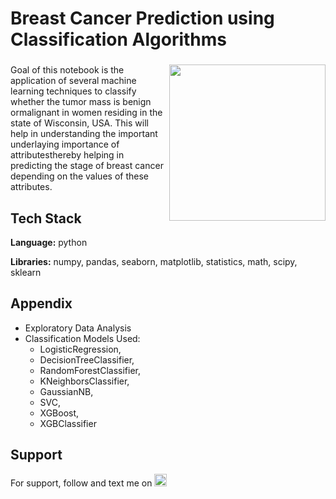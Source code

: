 # Breast Cancer Prediction using Classification Algorithms

###

<img align="right" height="250" src="https://export-download.canva.com/j0g_k/DAFgolj0g_k/447/0/0001-8102369245830990057.png?X-Amz-Algorithm=AWS4-HMAC-SHA256&X-Amz-Credential=AKIAJHKNGJLC2J7OGJ6Q%2F20230614%2Fus-east-1%2Fs3%2Faws4_request&X-Amz-Date=20230614T144642Z&X-Amz-Expires=90805&X-Amz-Signature=1c439c667d88a1b79fcd1344f408c4bc4904651037460a33d7dbeb5dd9abfef9&X-Amz-SignedHeaders=host&response-content-disposition=attachment%3B%20filename%2A%3DUTF-8%27%27Breast%2520Cancer%2520Analysis%2520Banner.png&response-expires=Thu%2C%2015%20Jun%202023%2016%3A00%3A07%20GMT"/>

###

Goal of this notebook is the application of several machine learning techniques to classify whether the tumor mass is benign ormalignant in women residing in the state of Wisconsin, USA. This will help in understanding the important underlaying importance of attributesthereby helping in predicting the stage of breast cancer depending on the values of these attributes.

## Tech Stack

**Language:** python

**Libraries:** numpy, pandas, seaborn, matplotlib, statistics, math, scipy, sklearn

## Appendix

* Exploratory Data Analysis
* Classification Models Used: 
   * LogisticRegression, 
   * DecisionTreeClassifier, 
   * RandomForestClassifier, 
   * KNeighborsClassifier, 
   * GaussianNB, 
   * SVC, 
   * XGBoost, 
   * XGBClassifier

## Support

For support, follow and text me on </a>
    <a href="https://www.linkedin.com/in/tajamulk2/" target="_blank">
    <img src="https://img.shields.io/static/v1?message=LinkedIn&logo=linkedin&label=&color=0077B5&logoColor=white&labelColor=&style=plastic" height="20" alt="linkedin logo"  />
  </a>



